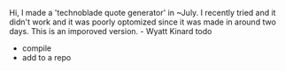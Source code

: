 Hi, I made a 'technoblade quote generator' in ~July. I recently tried and it didn't work and it was poorly optomized since it was made in around two days.
This is an imporoved version. - Wyatt Kinard
todo
- compile
- add to a repo
